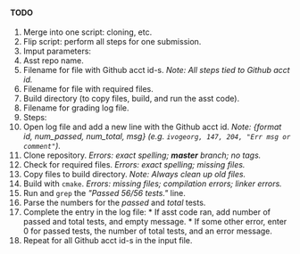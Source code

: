 #### TODO

1. Merge into one script: cloning, etc.
2. Flip script: perform all steps for one submission.
3. Imput parameters: 
  1. Asst repo name.
  2. Filename for file with Github acct id-s. _Note: All steps tied to Github acct id._
  3. Filename for file with required files.
  4. Build directory (to copy files, build, and run the asst code).
  5. Filename for grading log file.
4. Steps:
  1. Open log file and add a new line with the Github acct id. _Note: {format id, num_passed, num_total, msg} (e.g. `ivogeorg, 147, 204, "Err msg or comment"`)._
  2. Clone repository. _Errors: exact spelling; **master** branch; no tags._ 
  3. Check for required files. _Errors: exact spelling; missing files._
  4. Copy files to build directory. _Note: Always clean up old files._
  5. Build with `cmake`. _Errors: missing files; compilation errors; linker errors._
  6. Run and `grep` the _"Passed 56/56 tests."_ line.
  7. Parse the numbers for the _passed_ and _total_ tests.
  8. Complete the entry in the log file: 
    * If asst code ran, add number of passed and total tests, and empty message.
    * If some other error, enter 0 for passed tests, the number of total tests, and an error message.
5. Repeat for all Github acct id-s in the input file.

